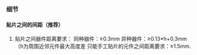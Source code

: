 ### 细节
#### 贴片之间的间距（推荐）
1. 贴片之间器件距离要求：
	同种器件：≥0.3mm
	异种器件：≥0.13\*h+0.3mm（h为周围近邻元件最大高度差
	只能手工贴片的元件之间距离要求：≥1.5mm.